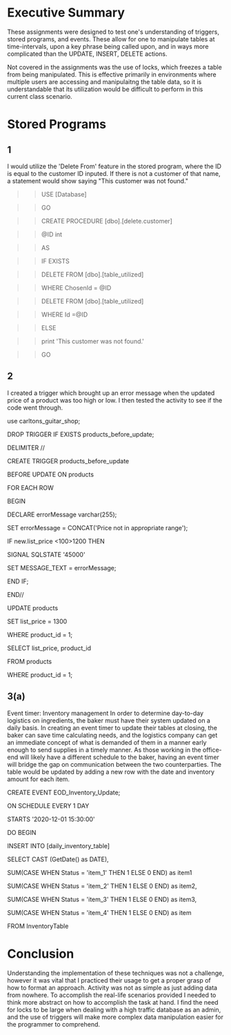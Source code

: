 
# Executive Summary

These assignments were designed to test one's understanding of triggers, stored programs, and events. These allow for one to manipulate tables at time-intervals, upon a key phrase being called upon, and in ways more complicated than the UPDATE, INSERT, DELETE actions.

Not covered in the assignments was the use of locks, which freezes a table from being manipulated. This is effective primarily in environments where multiple users are accessing and manipulaitng the table data, so it is understandable that its utilization would be difficult to perform in this current class scenario.

# Stored Programs

## 1
I would utilize the 'Delete From' feature in the stored program, where the ID is equal to the customer ID inputed.
If there is not a customer of that name, a statement would show saying "This customer was not found."

>>USE [Database]

>>GO

>>CREATE PROCEDURE [dbo].[delete.customer]

>>@ID int

>>AS

>>IF EXISTS

>>DELETE FROM [dbo].[table_utilized]

>>WHERE ChosenId = @ID

>>DELETE FROM [dbo].[table_utilized]

>>WHERE Id =@ID

>>ELSE

>>print 'This customer was not found.'


>>GO

## 2
I created a trigger which brought up an error message when the updated price of a product was too high or low. I then tested the activity to see if the code went through.

use carltons_guitar_shop;

DROP TRIGGER IF EXISTS products_before_update;

DELIMITER // 

CREATE TRIGGER products_before_update

BEFORE UPDATE ON products

FOR EACH ROW



BEGIN

DECLARE errorMessage varchar(255);

SET errorMessage = CONCAT('Price not in appropriate range');

IF new.list_price <100>1200 THEN

SIGNAL SQLSTATE '45000'

SET MESSAGE_TEXT = errorMessage;


END IF;

END//


UPDATE products

SET list_price = 1300

WHERE product_id = 1;

SELECT list_price, product_id

FROM products

WHERE product_id = 1;






    




## 3(a)
Event timer: Inventory management
In order to determine day-to-day logistics on ingredients, the baker must have their system updated on a daily basis. In creating an event timer to update their tables at closing, the baker can save time calculating needs, and the logistics company can get an immediate concept of what is demanded of them in a manner early enough to send supplies in a timely manner. As those working in the office-end will likely have a different schedule to the baker, having an event timer will bridge the gap on communication between the two counterparties. The table would be updated by adding a new row with the date and inventory amount for each item.

CREATE EVENT EOD_Inventory_Update;

ON SCHEDULE EVERY 1 DAY

STARTS '2020-12-01 15:30:00'

DO BEGIN

INSERT INTO [daily_inventory_table]

SELECT CAST (GetDate() as DATE),

SUM(CASE WHEN Status = 'item_1' THEN 1 ELSE 0 END) as item1

SUM(CASE WHEN Status = 'item_2' THEN 1 ELSE 0 END) as item2,

SUM(CASE WHEN Status = 'item_3' THEN 1 ELSE 0 END) as item3,

SUM(CASE WHEN Status = 'item_4' THEN 1 ELSE 0 END) as item

FROM InventoryTable



# Conclusion

Understanding the implementation of these techniques was not a challenge, however it was vital that I practiced their usage to get a proper grasp of how to format an approach. Activity was not as simple as just adding data from nowhere. To accomplish the real-life scenarios provided I needed to think more abstract on how to accomplish the task at hand. I find the need for locks to be large when dealing with a high traffic database as an admin, and the use of triggers will make more complex data manipulation easier for the programmer to comprehend.
